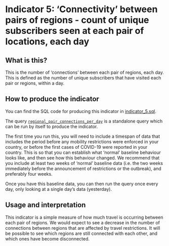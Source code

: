 # Indicator 5: ‘Connectivity’ between pairs of regions - count of unique subscribers seen at each pair of locations, each day

## What is this?

This is the number of ‘connections’ between each pair of regions, each day. This is defined as the number of unique subscribers that have visited each pair or regions, within a day.

## How to produce the indicator

You can find the SQL code for producing this indicator in [indicator_5.sql](indicator_5.sql).

The query [`regional_pair_connections_per_day`](indicator_5.sql#L5-L51) is a standalone query which can be run by itself to produce the indicator.

The first time you run this, you will need to include a timespan of data that includes the period before any mobility restrictions were enforced in your country, or before the first cases of COVID-19 were reported in your country. This is so that you can establish what ‘normal’ baseline behaviour looks like, and then see how this behaviour changed. We recommend that you include at least two weeks of ‘normal’ baseline data (i.e. the two weeks immediately before the announcement of restrictions or the outbreak), and preferably four weeks.

Once you have this baseline data, you can then run the query once every day, only looking at a single day’s data (yesterday).

## Usage and interpretation

This indicator is a simple measure of how much travel is occurring between each pair of regions. We would expect to see a decrease in the number of connections between regions that are affected by travel restrictions. It will be possible to see which regions are still connected with each other, and which ones have become disconnected.
